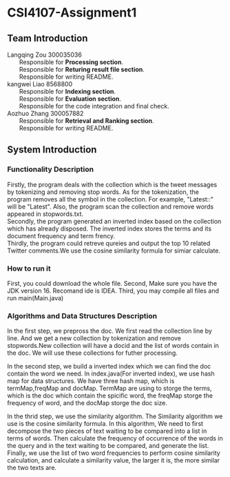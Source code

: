 # CSI4107-Assignment1
## Team Introduction
Langqing Zou 300035036<br>
&emsp;&emsp;Responsible for **Processing section**.<br>
&emsp;&emsp;Responsible for **Returing result file section**.<br>
&emsp;&emsp;Responsible for writing README.<br>
kangwei Liao 8568800<br> 
&emsp;&emsp;Responsible for **Indexing section**.<br>
&emsp;&emsp;Responsible for **Evaluation section**.<br>
&emsp;&emsp;Responsible for the code integration and final check.<br>
Aozhuo Zhang 300057882<br>
&emsp;&emsp;Responsible for **Retrieval and Ranking section**.<br>
&emsp;&emsp;Responsible for writing README.<br>
## System Introduction
### Functionality Description
Firstly, the program deals with the collection which is the tweet messages by tokenizing and removing stop words. As for the tokenization,
the program removes all the symbol in the collection. For example, "Latest::" will be "Latest". Also, the program scan the collection and remove
words appeared in stopwords.txt.<br>
Secondly, the program generated an inverted index based on the collection which has already disposed. The inverted index stores the terms and its 
document frequency and term frency.<br>
Thirdly, the program could retreve qureies and output the top 10 related Twitter comments.We use the cosine similarity formula for simiar calculate. 
### How to run it
First, you could download the whole file.
Second, Make sure you have the JDK version 16. Recomand ide is IDEA.
Third, you may compile all files and run main(Main.java)
### Algorithms and Data Structures Description
In the first step, we prepross the doc. We first read the collection line by line. And we get a new collection by tokenization and remove stopwords.New collection will have a docid and the list of words contain in the doc. We will use these collections for futher processing.

In the second step, we build a inverted index which we can find the doc contain the word we need. In index.java(For inverted index), we use hash map for data structures. We have three hash map, which is termMap,freqMap and docMap. TermMap are using to storge the terms, which is the doc which contain the spicific word, the freqMap storge the frequency of word, and the docMap storge the doc size.

In the thrid step, we use the similarity algorithm. The Similarity algorithm we use is the cosine similarity formula. In this algorithm, We need to first decompose the two pieces of text waiting to be compared into a list in terms of words. Then calculate the frequency of occurrence of the words in the query and in the text waiting to be compared, and generate the list. Finally, we use the list of two word frequencies to perform cosine similarity calculation, and calculate a similarity value, the larger it is, the more similar the two texts are.
